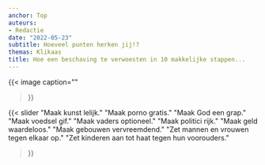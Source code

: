```yaml
---
anchor: Top
auteurs:
- Redactie
date: "2022-05-23"
subtitle: Hoeveel punten herken jij!?
themas: Klikaas
title: Hoe een beschaving te verwoesten in 10 makkelijke stappen...
---
```


{{< image
	caption=""
>}}

{{< slider
	"Maak kunst lelijk."
	"Maak porno gratis."
	"Maak God een grap."
	"Maak voedsel gif."
	"Maak vaders optioneel."
	"Maak politici rijk."
	"Maak geld waardeloos."
	"Maak gebouwen vervreemdend."
	"Zet mannen en vrouwen tegen elkaar op."
	"Zet kinderen aan tot haat tegen hun voorouders."
>}}

